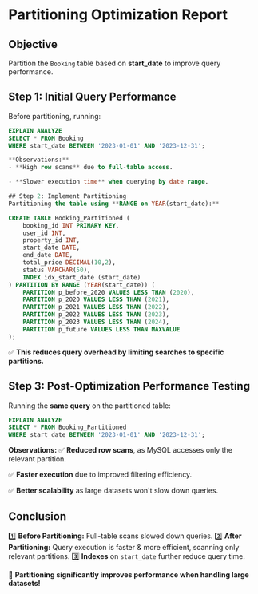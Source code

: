 #  Partitioning Optimization Report

##  Objective
Partition the `Booking` table based on **start_date** to improve query performance.


##  Step 1: Initial Query Performance  
Before partitioning, running:
```sql
EXPLAIN ANALYZE 
SELECT * FROM Booking 
WHERE start_date BETWEEN '2023-01-01' AND '2023-12-31';

**Observations:**
- **High row scans** due to full-table access.

- **Slower execution time** when querying by date range.

## Step 2: Implement Partitioning
Partitioning the table using **RANGE on YEAR(start_date):**

CREATE TABLE Booking_Partitioned (
    booking_id INT PRIMARY KEY,
    user_id INT,
    property_id INT,
    start_date DATE,
    end_date DATE,
    total_price DECIMAL(10,2),
    status VARCHAR(50),
    INDEX idx_start_date (start_date)
) PARTITION BY RANGE (YEAR(start_date)) (
    PARTITION p_before_2020 VALUES LESS THAN (2020),
    PARTITION p_2020 VALUES LESS THAN (2021),
    PARTITION p_2021 VALUES LESS THAN (2022),
    PARTITION p_2022 VALUES LESS THAN (2023),
    PARTITION p_2023 VALUES LESS THAN (2024),
    PARTITION p_future VALUES LESS THAN MAXVALUE
);
```
✅ **This reduces query overhead by limiting searches to specific partitions.**

## Step 3: Post-Optimization Performance Testing
Running the **same query** on the partitioned table:

```sql
EXPLAIN ANALYZE 
SELECT * FROM Booking_Partitioned 
WHERE start_date BETWEEN '2023-01-01' AND '2023-12-31';
```

**Observations:**
✅ **Reduced row scans**, as MySQL accesses only the relevant partition.

✅ **Faster execution** due to improved filtering efficiency.

✅ **Better scalability** as large datasets won't slow down queries.

## Conclusion
1️⃣ **Before Partitioning:** Full-table scans slowed down queries. 
2️⃣ **After Partitioning:** Query execution is faster & more efficient, scanning only relevant partitions. 
3️⃣ **Indexes** on `start_date` further reduce query time.

🚀 **Partitioning significantly improves performance when handling large datasets!**
